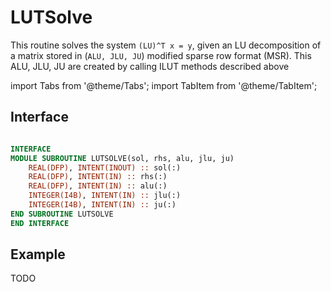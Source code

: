 # LUTSolve

This routine solves the system `(LU)^T x = y`, given an LU decomposition of a matrix stored in (`ALU, JLU, JU`) modified sparse row format (MSR). This ALU, JLU, JU are created by calling ILUT methods described above

import Tabs from '@theme/Tabs';
import TabItem from '@theme/TabItem';

## Interface

<Tabs>
<TabItem value="interface" label="📝 See Interface" default>

```fortran
```

</TabItem>

<TabItem value="close" label="◉ Close">

```fortran
INTERFACE
MODULE SUBROUTINE LUTSOLVE(sol, rhs, alu, jlu, ju)
    REAL(DFP), INTENT(INOUT) :: sol(:)
    REAL(DFP), INTENT(IN) :: rhs(:)
    REAL(DFP), INTENT(IN) :: alu(:)
    INTEGER(I4B), INTENT(IN) :: jlu(:)
    INTEGER(I4B), INTENT(IN) :: ju(:)
END SUBROUTINE LUTSOLVE
END INTERFACE
```

</TabItem>

</Tabs>

## Example

TODO
